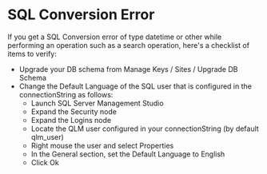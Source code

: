 # SQL Conversion Error

If you get a SQL Conversion error of type datetime or other while performing an operation such as a search operation, here's a checklist of items to verify:

* Upgrade your DB schema from Manage Keys / Sites / Upgrade DB Schema
* Change the Default Language of the SQL user that is configured in the connectionString as follows:
  * Launch SQL Server Management Studio
  * Expand the Security node
  * Expand the Logins node
  * Locate the QLM user configured in your connectionString (by default qlm\_user)
  * Right mouse the user and select Properties
  * In the General section, set the Default Language to English
  * Click Ok

